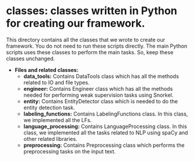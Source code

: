 # classes: classes written in Python for creating our framework.

This directory contains all the classes that we wrote to create our framework. You do not need to run these
scripts directly. The main Python scripts uses these classes to perform the main tasks. So, keep these classes
unchanged.

* **Files and related classes:**
  * **data_tools:** Contains DataTools class which has all the methods related to IO and file types.
  * **engineer:** Contains Engineer class which has all the methods needed for performing weak supervision tasks using Snorkel.
  * **entity:** Contains EntityDetector class which is needed to do the entity detection task.
  * **labeling_functions:** Contains LabelingFunctions class. In this class, we implemented all the LFs.
  * **language_processing:** Contains LanguageProcessing class. In this class, we implemented all the tasks related to NLP using spaCy and other related libraries.
  * **preprocessing:** Contains Preprocessing class which performs the preprocessing tasks on the input text.
